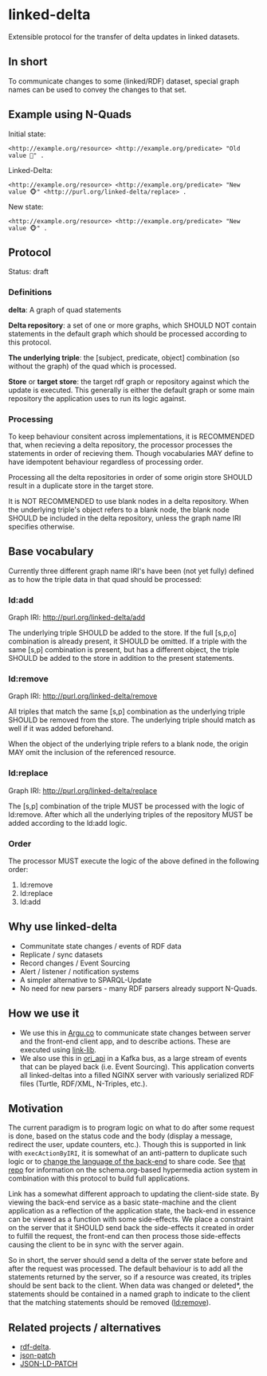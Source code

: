 # linked-delta

Extensible protocol for the transfer of delta updates in linked datasets.

## In short

To communicate changes to some (linked/RDF) dataset, special graph names can be used to convey the changes to that set.

## Example using N-Quads

Initial state:
``` turtle
<http://example.org/resource> <http://example.org/predicate> "Old value 🙈" .
```
Linked-Delta:
``` nquads
<http://example.org/resource> <http://example.org/predicate> "New value 🐵" <http://purl.org/linked-delta/replace> .
```
New state:
```nquads
<http://example.org/resource> <http://example.org/predicate> "New value 🐵" .
```

## Protocol

Status: draft

### Definitions

**delta**: A graph of quad statements

**Delta repository**: a set of one or more graphs, which SHOULD NOT contain statements in the default graph which should be processed according to this protocol.

**The underlying triple**: the [subject, predicate, object] combination (so without the graph) of the quad which is processed.

**Store** or **target store**: the target rdf graph or repository against which the update is executed. This generally is either the default graph or some main repository the application uses to run its logic against.

### Processing

To keep behaviour consitent across implementations, it is RECOMMENDED that, when recieving a delta repository, the processor processes the statements in order of recieving them. Though vocabularies MAY define to have idempotent behaviour regardless of processing order.

Processing all the delta repositories in order of some origin store SHOULD result in a duplicate store in the target store.

It is NOT RECOMMENDED to use blank nodes in a delta repository. When the underlying triple's object refers to a blank node, the blank node SHOULD be included in the delta repository, unless the graph name IRI specifies otherwise.

## Base vocabulary

Currently three different graph name IRI's have been (not yet fully) defined as to how the triple data in that quad should be processed:

### ld:add

Graph IRI: http://purl.org/linked-delta/add

The underlying triple SHOULD be added to the store. If the full [s,p,o] combination is already present, it SHOULD be omitted. If a triple with the same [s,p] combination is present, but has a different object, the triple SHOULD be added to the store in addition to the present statements.

### ld:remove

Graph IRI: http://purl.org/linked-delta/remove

All triples that match the same [s,p] combination as the underlying triple SHOULD be removed from the store. The underlying triple should match as well if it was added beforehand.

When the object of the underlying triple refers to a blank node, the origin MAY omit the inclusion of the referenced resource.

### ld:replace

Graph IRI: http://purl.org/linked-delta/replace

The [s,p] combination of the triple MUST be processed with the logic of ld:remove. After which all the underlying triples of the repository MUST be added according to the ld:add logic.

### Order

The processor MUST execute the logic of the above defined in the following order: 
1. ld:remove
2. ld:replace
3. ld:add

## Why use linked-delta

- Communitate state changes / events of RDF data
- Replicate / sync datasets
- Record changes / Event Sourcing
- Alert / listener / notification systems
- A simpler alternative to SPARQL-Update
- No need for new parsers - many RDF parsers already support N-Quads.

## How we use it

- We use this in [Argu.co](https://argu.co) to communicate state changes between server and the front-end client app, and to describe actions. These are executed using [link-lib](https://github.com/fletcher91/link-lib/).
- We also use this in [ori_api](https://github.com/ontola/ori_api/) in a Kafka bus, as a large stream of events that can be played back (i.e. Event Sourcing). This application converts all linked-deltas into a filled NGINX server with variously serialized RDF files (Turtle, RDF/XML, N-Triples, etc.).

## Motivation

The current paradigm is to program logic on what to do after some request is done, based on the status code
and the body (display a message, redirect the user, update counters, etc.). Though this is supported in link with 
`execActionByIRI`, it is somewhat of an anti-pattern to duplicate such logic or to [change the language of the
back-end](https://en.wikipedia.org/wiki/Isomorphic_JavaScript) to share code. See [that repo](https://github.com/fletcher91/link-lib#usage) for information on the schema.org-based hypermedia action system in combination with this protocol to build full applications.

Link has a somewhat different approach to updating the client-side state. By viewing the back-end service as a basic
state-machine and the client application as a reflection of the application state, the back-end in essence can be viewed
as a function with some side-effects. We place a constraint on the server that it SHOULD send back the side-effects it
created in order to fulfill the request, the front-end can then process those side-effects causing the client to be in
sync with the server again.

So in short, the server should send a delta of the server state before and after the request was processed. The default
behaviour is to add all the statements returned by the server, so if a resource was created, its triples should be sent
back to the client. When data was changed or deleted*, the statements should be contained in a named graph to indicate to
the client that the matching statements should be removed (<ld:remove>).


## Related projects / alternatives

- [rdf-delta](https://afs.github.io/rdf-delta/).
- [json-patch](http://jsonpatch.com/)
- [JSON-LD-PATCH](https://github.com/digibib/ls.ext/wiki/JSON-LD-PATCH)
